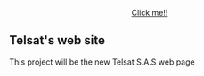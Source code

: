 <p align="center">
  <a href="https://telsatco.github.io/web-site-telsat/inicio">
    Click me!!
  </a>
</p>


## Telsat's web site 

This project will be the new Telsat S.A.S web page